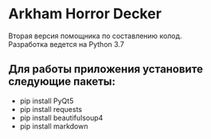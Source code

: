 # Arkham Horror Decker
Вторая версия помощника по составлению колод.  
Разработка ведется на Python 3.7

## Для работы приложения установите следующие пакеты:
* pip install PyQt5
* pip install requests
* pip install beautifulsoup4
* pip install markdown
